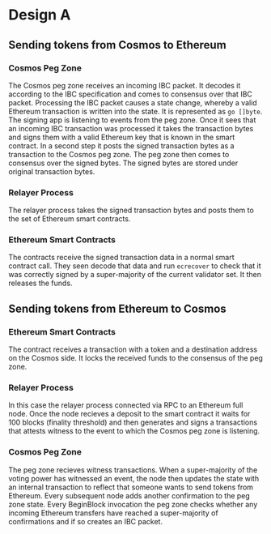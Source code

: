 # Design A

## Sending tokens from Cosmos to Ethereum

### Cosmos Peg Zone
The Cosmos peg zone receives an incoming IBC packet. It decodes it according to
the IBC specification and comes to consensus over that IBC packet. Processing
the IBC packet causes a state change, whereby a valid Ethereum transaction is
written into the state. It is represented as `go []byte`. The signing app
is listening to events from the peg zone. Once it sees that an incoming IBC
transaction was processed it takes the transaction bytes and signs them with a
valid Ethereum key that is known in the smart contract. In a second step it 
posts the signed transaction bytes as a transaction to the  Cosmos peg zone. 
The peg zone then comes to consensus over the signed bytes. The signed bytes 
are stored under original transaction bytes.

### Relayer Process
The relayer process takes the signed transaction bytes and posts them to the 
set of Ethereum smart contracts.

### Ethereum Smart Contracts
The contracts receive the signed transaction data in a normal smart contract
call. They seen decode that data and run `ecrecover` to check that it was 
correctly signed by a super-majority of the current validator set. It then 
releases the funds. 


## Sending tokens from Ethereum to Cosmos

### Ethereum Smart Contracts
The contract receives a transaction with a token and a destination address
on the Cosmos side. It locks the received funds to the consensus of the peg
zone.

### Relayer Process
In this case the relayer process connected via RPC to an Ethereum full node. Once the node recieves
a deposit to the smart contract it waits for 100 blocks (finality threshold)
and then generates and signs a transactions that attests witness to the event
to which the Cosmos peg zone is listening.

### Cosmos Peg Zone
The peg zone recieves witness transactions. When a super-majority of the voting power has witnessed an event,
the node then updates the state with an internal transaction to
reflect that someone wants to send tokens from Ethereum. Every subsequent
node adds another confirmation to the peg zone state. Every BeginBlock
invocation the peg zone checks whether any incoming Ethereum transfers have 
reached a super-majority of confirmations and if so creates an IBC packet.
